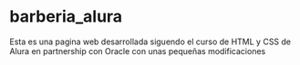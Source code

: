 # barberia_alura


Esta es una pagina web desarrollada siguendo el curso de HTML y CSS de Alura en partnership con Oracle con unas pequeñas modificaciones 
